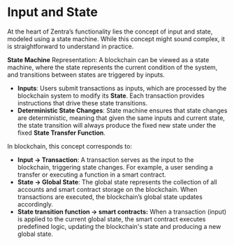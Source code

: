 # Input and State

At the heart of Zentra’s functionality lies the concept of input and state, modeled using a state machine. While this concept might sound complex, it is straightforward to understand in practice.

**State Machine** Representation: A blockchain can be viewed as a state machine, where the state represents the current condition of the system, and transitions between states are triggered by inputs.

* **Inputs**: Users submit transactions as inputs, which are processed by the blockchain system to modify its **State**. Each transaction provides instructions that drive these state transitions.
* **Deterministic State Changes**: State machine ensures that state changes are deterministic, meaning that given the same inputs and current state, the state transition will always produce the fixed new state under the fixed **State Transfer Function**.

In blockchain, this concept corresponds to:

* **Input → Transaction**: A transaction serves as the input to the blockchain, triggering state changes. For example, a user sending a transfer or executing a function in a smart contract.
* **State → Global State**: The global state represents the collection of all accounts and smart contract storage on the blockchain. When transactions are executed, the blockchain’s global state updates accordingly.
* **State transition function → smart contracts:** When a transaction (input) is applied to the current global state, the smart contract executes predefined logic, updating the blockchain's state and producing a new global state.
